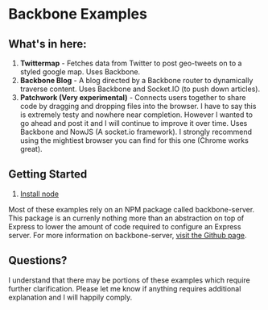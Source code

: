 # Backbone Examples

## What's in here:

1. **Twittermap** - Fetches data from Twitter to post geo-tweets on to a styled google map. Uses Backbone.
2. **Backbone Blog** - A blog directed by a Backbone router to dynamically traverse content. Uses Backbone and Socket.IO (to push down articles).
3. **Patchwork (Very experimental)** - Connects users together to share code by dragging and dropping files into the browser. I have to say this is extremely testy and nowhere near completion. However I wanted to go ahead and post it and I will continue to improve it over time. Uses Backbone and NowJS (A socket.io framework). I strongly recommend using the mightiest browser you can find for this one (Chrome works great).

## Getting Started

1. [Install node](http://nodejs.org/#download)

Most of these examples rely on an NPM package called backbone-server. This package is an currenly nothing more than an abstraction on top of Express to lower the amount of code required to configure an Express server. For more information on backbone-server, [visit the Github page](https://github.com/nhunzaker/backbone-server).

## Questions?

I understand that there may be portions of these examples which require further clarification. Please let me know if anything requires additional explanation and I will happily comply.